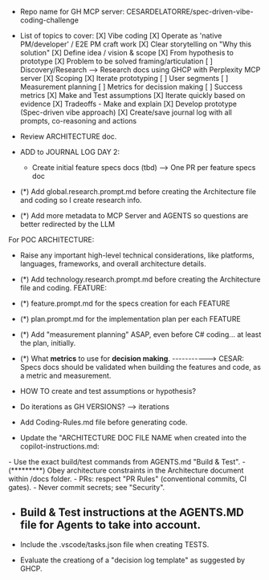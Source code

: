 

- Repo name for GH MCP server: CESARDELATORRE/spec-driven-vibe-coding-challenge

- List of topics to cover:
        [X] Vibe coding
        [X] Operate as 'native PM/developer' / E2E PM craft work
        [X] Clear storytelling on "Why this solution"
        [X] Define idea / vision & scope
        [X] From hypothesis to prototype
        [X] Problem to be solved framing/articulation
        [ ] Discovery/Research --> Research docs using GHCP with Perplexity MCP server
        [X] Scoping
        [X] Iterate prototyping
        [ ] User segments
        [ ] Measurement planning
        [ ] Metrics for decission making 
        [ ] Success metrics
        [X] Make and Test assumptions
        [X] Iterate quickly based on evidence
        [X] Tradeoffs - Make and explain
        [X] Develop prototype (Spec-driven vibe approach)
        [X] Create/save journal log with all prompts, co-reasoning and actions

- Review ARCHITECTURE doc.

- ADD to JOURNAL LOG DAY 2:
    - Create initial feature specs docs (tbd)
        --> One PR per feature specs doc

- (*) Add global.research.prompt.md before creating the Architecture file and coding so I create research info.


- (*) Add more metadata to MCP Server and AGENTS so questions are better redirected by the LLM

For POC ARCHITECTURE:
- Raise any important high-level technical considerations, like platforms, languages, frameworks, and overall architecture details.

- (*) Add technology.research.prompt.md before creating the Architecture file and coding.
FEATURE:
- (*) feature.prompt.md for the specs creation for each FEATURE
- (*) plan.prompt.md for the implementation plan per each FEATURE

- (*) Add "measurement planning" ASAP, even before C# coding... at least the plan, initially.

- (*) What **metrics** to use for **decision making**.
-----------> CESAR: Specs docs should be validated when building the features and code, as a metric and measurement.

- HOW TO create and test assumptions or hypothesis?

- Do iterations as GH VERSIONS? --> iterations

- Add Coding-Rules.md file before generating code.

- Update the "ARCHITECTURE DOC FILE NAME when created into the copilot-instructions.md:
<key must-follow items>
        - Use the exact build/test commands from AGENTS.md "Build & Test".
        - (*********) Obey architecture constraints in the Architecture document within /docs folder.
        - PRs: respect "PR Rules" (conventional commits, CI gates).
        - Never commit secrets; see "Security".
</key>

- ## Build & Test instructions at the AGENTS.MD file for Agents to take into account.



- Include the .vscode/tasks.json file when creating TESTS.

- Evaluate the creationg of a "decision log template" as suggested by GHCP.

